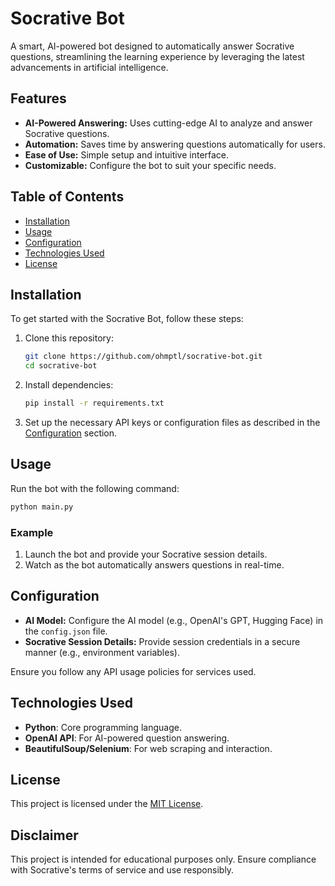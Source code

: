 # Socrative Bot

A smart, AI-powered bot designed to automatically answer Socrative questions, streamlining the learning experience by leveraging the latest advancements in artificial intelligence.

## Features

- **AI-Powered Answering:** Uses cutting-edge AI to analyze and answer Socrative questions.
- **Automation:** Saves time by answering questions automatically for users.
- **Ease of Use:** Simple setup and intuitive interface.
- **Customizable:** Configure the bot to suit your specific needs.

## Table of Contents

- [Installation](#installation)
- [Usage](#usage)
- [Configuration](#configuration)
- [Technologies Used](#technologies-used)
- [License](#license)

## Installation

To get started with the Socrative Bot, follow these steps:

1. Clone this repository:
   ```bash
   git clone https://github.com/ohmptl/socrative-bot.git
   cd socrative-bot
   ```

2. Install dependencies:
   ```bash
   pip install -r requirements.txt
   ```

3. Set up the necessary API keys or configuration files as described in the [Configuration](#configuration) section.

## Usage

Run the bot with the following command:

```bash
python main.py
```

### Example

1. Launch the bot and provide your Socrative session details.
2. Watch as the bot automatically answers questions in real-time.

## Configuration

- **AI Model:** Configure the AI model (e.g., OpenAI's GPT, Hugging Face) in the `config.json` file.
- **Socrative Session Details:** Provide session credentials in a secure manner (e.g., environment variables).

Ensure you follow any API usage policies for services used.

## Technologies Used

- **Python**: Core programming language.
- **OpenAI API**: For AI-powered question answering.
- **BeautifulSoup/Selenium**: For web scraping and interaction.

## License

This project is licensed under the [MIT License](LICENSE).

## Disclaimer

This project is intended for educational purposes only. Ensure compliance with Socrative's terms of service and use responsibly.
